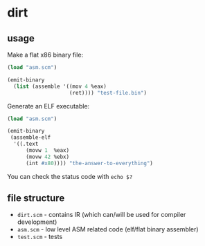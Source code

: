 # dirt

## usage

Make a flat x86 binary file:

```scheme
(load "asm.scm")

(emit-binary
  (list (assemble '((mov 4 %eax)
                    (ret)))) "test-file.bin")
```

Generate an ELF executable:

```scheme
(load "asm.scm")

(emit-binary
 (assemble-elf
  '((.text
      (movw 1  %eax)
      (movw 42 %ebx)
      (int #x80)))) "the-answer-to-everything")
```

You can check the status code with `echo $?`

## file structure

* `dirt.scm` - contains IR (which can/will be used for compiler development)
* `asm.scm` - low level ASM related code (elf/flat binary assembler)
* `test.scm` - tests
